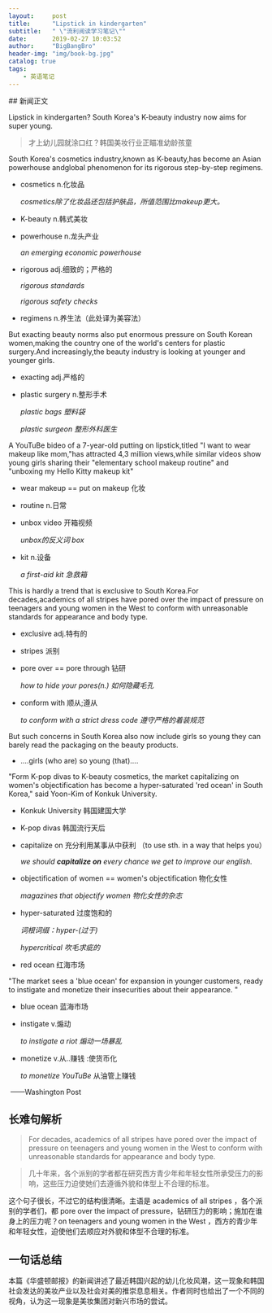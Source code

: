```yaml
---
layout:     post
title:      "Lipstick in kindergarten"
subtitle:   " \"流利阅读学习笔记\""
date:       2019-02-27 10:03:52
author:     "BigBangBro"
header-img: "img/book-bg.jpg"
catalog: true
tags:
    - 英语笔记
---
```



<p id = "build"></p>
## 新闻正文

Lipstick in kindergarten? South Korea's K-beauty industry now aims for super young.

> 才上幼儿园就涂口红？韩国美妆行业正瞄准幼龄孩童

South Korea's cosmetics industry,known as K-beauty,has become an Asian powerhouse andglobal phenomenon for its rigorous step-by-step regimens.

- cosmetics  n.化妆品

  *cosmetics除了化妆品还包括护肤品，所值范围比makeup更大。*

- K-beauty  n.韩式美妆

- powerhouse n.龙头产业

  *an emerging economic powerhouse*

- rigorous  adj.细致的；严格的

  *rigorous standards*

  *rigorous safety checks*

- regimens  n.养生法（此处译为美容法）

But exacting beauty norms also put enormous pressure on South Korean women,making the country one of the world's centers for plastic surgery.And increasingly,the beauty industry is looking at younger and younger girls.

- exacting  adj.严格的

- plastic surgery  n.整形手术

  *plastic bags*  *塑料袋*

  *plastic surgeon*  *整形外科医生*

A YouTuBe bideo of a 7-year-old putting on lipstick,titled "I want to wear makeup like mom,"has attracted 4,3 million views,while similar videos show young girls sharing their "elementary school makeup routine" and "unboxing my Hello Kitty makeup kit"

- wear makeup == put on makeup 化妆

- routine  n.日常

- unbox video 开箱视频

  *unbox的反义词 box*

- kit  n.设备

  *a first-aid kit  急救箱*

This is hardly a trend that is exclusive to South Korea.For decades,academics of all stripes have pored over the impact of pressure on teenagers and young women in the West to conform with unreasonable standards for appearance and body type.

- exclusive adj.特有的

- stripes  派别

- pore over == pore through 钻研

  *how to hide your pores(n.)* *如何隐藏毛孔*

- conform with  顺从;遵从

  *to conform with a strict dress code* *遵守严格的着装规范*

But such concerns in South Korea also now include girls so young they can barely read the packaging on the beauty products.

- ....girls (who are) so young (that).... 

"Form K-pop divas to K-beauty cosmetics, the market capitalizing on women's objectification has become a hyper-saturated 'red ocean' in South Korea," said Yoon-Kim of Konkuk University.

- Konkuk University  韩国建国大学

- K-pop divas  韩国流行天后

- capitalize on  充分利用某事从中获利  （to use sth. in a way that helps you）

  *we should **capitalize on** every chance we get to improve our english.*

- objectification of women == women's objectification  物化女性

  *magazines that objectify women*  *物化女性的杂志*

- hyper-saturated  过度饱和的

  *词根词缀：hyper-(过于)*

  *hypercritical  吹毛求疵的*

- red ocean  红海市场

"The market sees a 'blue ocean' for expansion in younger customers, ready to instigate and monetize their insecurities about their appearance. "

- blue ocean  蓝海市场

- instigate  v.煽动

  *to instigate a riot*  *煽动一场暴乱*

- monetize  v.从..赚钱 :使货币化

  *to monetize YouTuBe*   从油管上赚钱

​                                                                                                                                               ——Washington Post



## 长难句解析

> For decades, academics of all stripes have pored over the impact of pressure on teenagers and young women in the West to conform with unreasonable standards for appearance and body type.

> 几十年来，各个派别的学者都在研究西方青少年和年轻女性所承受压力的影响，这些压力迫使她们去遵循外貌和体型上不合理的标准。

这个句子很长，不过它的结构很清晰。主语是 academics of all stripes ，各个派别的学者们，都 pore over the impact of pressure，钻研压力的影响；施加在谁身上的压力呢？on teenagers and young women in the West ，西方的青少年和年轻女性，迫使他们去顺应对外貌和体型不合理的标准。



## 一句话总结

本篇《华盛顿邮报》的新闻讲述了最近韩国兴起的幼儿化妆风潮，这一现象和韩国社会发达的美妆产业以及社会对美的推崇息息相关。作者同时也给出了一个不同的视角，认为这一现象是美妆集团对新兴市场的尝试。

